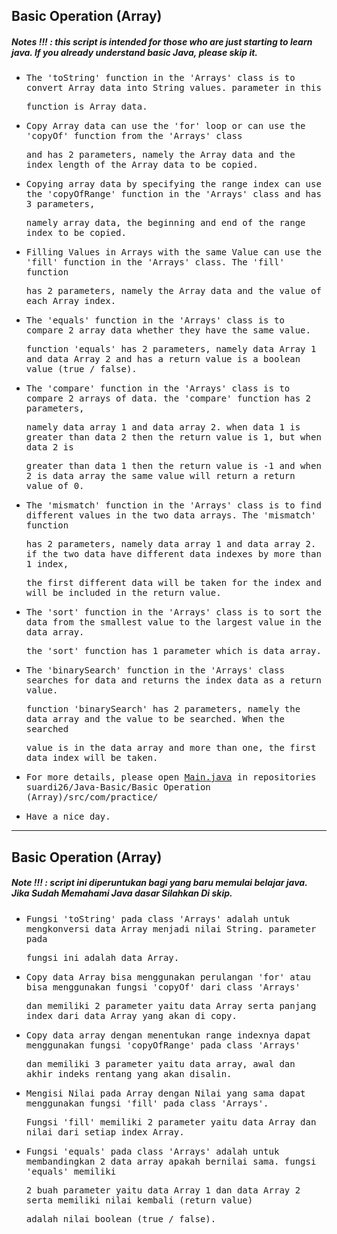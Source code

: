 ## Basic Operation (Array)
##### Notes !!! : this script is intended for those who are just starting to learn java. If you already understand basic Java, please skip it.

- <samp>The 'toString' function in the 'Arrays' class is to convert Array data into String values. parameter in this</samp> 
 
  <samp>function is Array data.</samp>

- <samp>Copy Array data can use the 'for' loop or can use the 'copyOf' function from the 'Arrays' class</samp>  
 
  <samp>and has 2 parameters, namely the Array data and the index length of the Array data to be copied.</samp>
  
- <samp>Copying array data by specifying the range index can use the 'copyOfRange' function in the 'Arrays' class and has 3 parameters,</samp> 
  
  <samp> namely array data, the beginning and end of the range index to be copied.</samp>
  
- <samp>Filling Values in Arrays with the same Value can use the 'fill' function in the 'Arrays' class. The 'fill' function </samp> 

  <samp>has 2 parameters, namely the Array data and the value of each Array index.</samp>
   
- <samp>The 'equals' function in the 'Arrays' class is to compare 2 array data whether they have the same value.</samp>
 
  <samp>function 'equals' has 2 parameters, namely data Array 1 and data Array 2 and has a return value is a boolean value (true / false).</samp>
  
- <samp>The 'compare' function in the 'Arrays' class is to compare 2 arrays of data. the 'compare' function has 2 parameters, </samp>

  <samp>namely data array 1 and data array 2. when data 1 is greater than data 2 then the return value is 1, but when data 2 is </samp>
  
  <samp>greater than data 1 then the return value is -1 and when 2 is data array the same value will return a return value of 0.</samp>
  
- <samp>The 'mismatch' function in the 'Arrays' class is to find different values in the two data arrays. The 'mismatch' function</samp>  
  
  <samp>has 2 parameters, namely data array 1 and data array 2. if the two data have different data indexes by more than 1 index,</samp>   
  
  <samp>the first different data will be taken for the index and will be included in the return value.</samp>
  
- <samp>The 'sort' function in the 'Arrays' class is to sort the data from the smallest value to the largest value in the data array.</samp>

  <samp>the 'sort' function has 1 parameter which is data array.</samp>
  
- <samp>The 'binarySearch' function in the 'Arrays' class searches for data and returns the index data as a return value.</samp> 
 
  <samp>function 'binarySearch' has 2 parameters, namely the data array and the value to be searched. When the searched</samp> 
  
  <samp>value is in the data array and more than one, the first data index will be taken.</samp>
  
- <samp>For more details, please open [Main.java](https://github.com/suardi26/Java-Basic/blob/main/Basic%20Operation%20(Array)/src/com/practice/Main.java) in repositories suardi26/Java-Basic/Basic Operation (Array)/src/com/practice/

- <samp>Have a nice day.</samp>

---
 
## Basic Operation (Array)
##### Note !!! : script ini diperuntukan bagi yang baru memulai belajar java. Jika Sudah Memahami Java dasar Silahkan Di skip.
 
- <samp>Fungsi 'toString' pada class 'Arrays' adalah untuk mengkonversi data Array  menjadi nilai String. parameter pada</samp> 
 
  <samp>fungsi ini adalah data Array.</samp>
 
- <samp>Copy data Array bisa menggunakan perulangan 'for' atau bisa menggunakan fungsi 'copyOf' dari class  'Arrays'</samp>  
 
  <samp>dan memiliki 2 parameter yaitu data Array serta panjang index dari data Array yang akan di copy.</samp>
 
- <samp>Copy data array dengan menentukan range indexnya dapat menggunakan fungsi 'copyOfRange' pada class 'Arrays'</samp> 
  
  <samp> dan memiliki 3 parameter  yaitu data array, awal dan akhir indeks rentang yang akan disalin.</samp>
 
- <samp>Mengisi Nilai pada Array dengan Nilai yang sama dapat menggunakan fungsi 'fill' pada class 'Arrays'.</samp> 

  <samp>Fungsi 'fill' memiliki 2 parameter yaitu data Array dan nilai dari setiap index Array.</samp>
 
- <samp>Fungsi 'equals' pada class 'Arrays' adalah untuk membandingkan 2 data array apakah bernilai sama. fungsi 'equals' memiliki</samp>
 
  <samp>2 buah parameter yaitu data Array 1 dan data Array 2 serta memiliki nilai kembali (return value)</samp>
 
  <samp>adalah nilai boolean (true / false).</samp>
 

 

  



